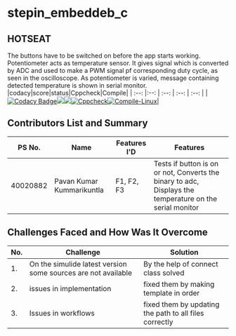 # stepin_embeddeb_c
## HOTSEAT
The buttons have to be switched on before the app starts working.
 Potentiometer acts as temperature sensor. It gives signal which is converted by ADC and used to make a PWM signal pf corresponding duty cycle, as seen in the oscilloscope. 
 As potentiometer is varied, message containing detected temperature is shown in serial monitor.
|codacy|score|status|Cppcheck|Compile|
| :--: |:--: | :--: |  :--:  | :--:  |
|[![Codacy Badge](https://app.codacy.com/project/badge/Grade/5aa85121faef425d9b7f1b7721a78425)](https://www.codacy.com/gh/pavankalyanmedishetty/stepin_embeddeb_c/dashboard?utm_source=github.com&amp;utm_medium=referral&amp;utm_content=pavankalyanmedishetty/stepin_embeddeb_c&amp;utm_campaign=Badge_Grade)<img src="https://www.code-inspector.com/project/28622/score/svg" /><img src="https://www.code-inspector.com/project/28622/status/svg" />[![Cppcheck](https://github.com/pavankalyanmedishetty/stepin_embeddeb_c/actions/workflows/CodeQuality.yml/badge.svg)](https://github.com/pavankalyanmedishetty/stepin_embeddeb_c/actions/workflows/CodeQuality.yml)[![Compile-Linux](https://github.com/pavankalyanmedishetty/stepin_embeddeb_c/actions/workflows/Compile.yml/badge.svg)](https://github.com/pavankalyanmedishetty/stepin_embeddeb_c/actions/workflows/Compile.yml)|

## Contributors List and Summary

PS No. |  Name               |    Features I'D   | Features |
-------|---------------------|-------------------|----------|
40020882 |Pavan Kumar Kummarikuntla  | F1, F2, F3  | Tests if button is on or not, Converts the binary to adc, Displays the temperature on the serial monitor | 
  

## Challenges Faced and How Was It Overcome
| No. | Challenge | Solution
|-----|-----------|--------
|1. | On the simulide latest version some sources are not available| By the help of connect class solved |
|2. | issues in implementation | fixed them by making template in order
|3. | Issues in workflows | fixed them by updating the path to all files correctly
